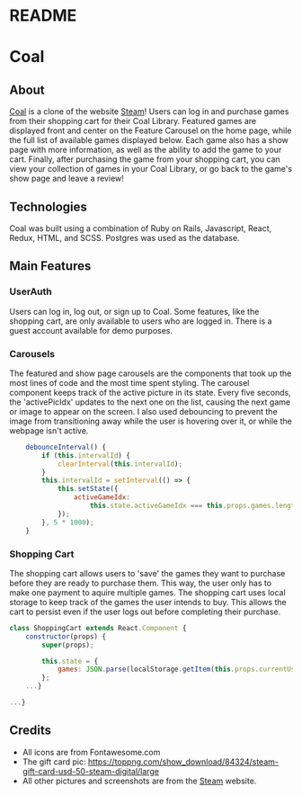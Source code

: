 # README

# Coal

## About

[Coal](https://coal-powered.herokuapp.com/#/) is a clone of the website [Steam](https://store.steampowered.com/)! Users can log in and purchase games from their shopping cart for their Coal Library. Featured games are displayed front and center on the Feature Carousel on the home page, while the full list of available games displayed below. Each game also has a show page with more information, as well as the ability to add the game to your cart. Finally, after purchasing the game from your shopping cart, you can view your collection of games in your Coal Library, or go back to the game's show page and leave a review!

## Technologies

Coal was built using a combination of Ruby on Rails, Javascript, React, Redux, HTML, and SCSS. Postgres was used as the database.

## Main Features

### UserAuth

Users can log in, log out, or sign up to Coal. Some features, like the shopping cart, are only available to users who are logged in. There is a guest account available for demo purposes.

### Carousels

The featured and show page carousels are the components that took up the most lines of code and the most time spent styling. The carousel component keeps track of the active picture in its state. Every five seconds, the 'activePicIdx' updates to the next one on the list, causing the next game or image to appear on the screen. I also used debouncing to prevent the image from transitioning away while the user is hovering over it, or while the webpage isn't active.

```javascript
    debounceInterval() {
        if (this.intervalId) {
            clearInterval(this.intervalId);
        }
        this.intervalId = setInterval(() => {
            this.setState({
                activeGameIdx:
                    this.state.activeGameIdx === this.props.games.length - 1 ? 0 : this.state.activeGameIdx + 1,
            });
        }, 5 * 1000);
    }
```

### Shopping Cart

The shopping cart allows users to 'save' the games they want to purchase before they are ready to purchase them. This way, the user only has to make one payment to aquire multiple games. The shopping cart uses local storage to keep track of the games the user intends to buy. This allows the cart to persist even if the user logs out before completing their purchase.

```javascript
class ShoppingCart extends React.Component {
    constructor(props) {
        super(props);

        this.state = {
            games: JSON.parse(localStorage.getItem(this.props.currentUserId)),
        };
    ...}

...}

```

## Credits

-   All icons are from Fontawesome.com
-   The gift card pic: https://toppng.com/show_download/84324/steam-gift-card-usd-50-steam-digital/large
-   All other pictures and screenshots are from the [Steam](https://store.steampowered.com/) website. 
